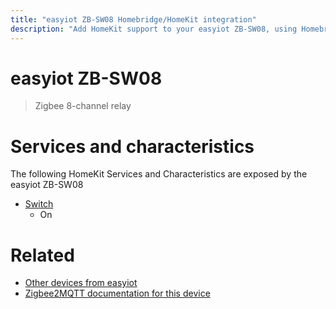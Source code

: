 ```yaml
---
title: "easyiot ZB-SW08 Homebridge/HomeKit integration"
description: "Add HomeKit support to your easyiot ZB-SW08, using Homebridge, Zigbee2MQTT and homebridge-z2m."
---
```

<!---
This file has been GENERATED using src/docgen/docgen.ts
DO NOT EDIT THIS FILE MANUALLY!
-->
# easyiot ZB-SW08
> Zigbee 8-channel relay


# Services and characteristics
The following HomeKit Services and Characteristics are exposed by
the easyiot ZB-SW08

* [Switch](../../switch.md)
  * On


# Related
* [Other devices from easyiot](../index.md#easyiot)
* [Zigbee2MQTT documentation for this device](https://www.zigbee2mqtt.io/devices/ZB-SW08.html)